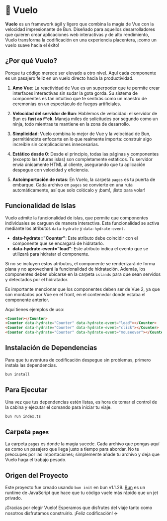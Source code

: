 # 🚀 Vuelo

**Vuelo** es un framework ágil y ligero que combina la magia de Vue con la
velocidad impresionante de Bun. Diseñado para aquellos desarrolladores que
quieren crear aplicaciones web interactivas y de alto rendimiento, Vuelo
transforma la codificación en una experiencia placentera, ¡como un vuelo suave
hacia el éxito!

## ¿Por qué Vuelo?

Porque tu código merece ser elevado a otro nivel. Aquí cada componente es un
pasajero feliz en un vuelo directo hacia la productividad.

1. **Amo Vue**: La reactividad de Vue es un superpoder que te permite crear
   interfaces interactivas sin sudar la gota gorda. Su sistema de componentes es
   tan intuitivo que te sentirás como un maestro de ceremonias en un espectáculo
   de fuegos artificiales.

2. **Velocidad del servidor de Bun**: Hablemos de velocidad: el servidor de Bun
   es **fast as f*ck**. Maneja miles de solicitudes por segundo como un ninja,
   todo mientras te mantiene en la zona de desarrollo.

3. **Simplicidad**: Vuelo combina lo mejor de Vue y la velocidad de Bun,
   permitiéndote enfocarte en lo que realmente importa: construir algo increíble
   sin complicaciones innecesarias.

4. **Estático desde 0**: Desde el principio, todas las páginas y componentes
   (excepto las futuras islas) son completamente estáticos. Tu servidor envía
   únicamente HTML al cliente, asegurando que tu aplicación despegue con
   velocidad y eficiencia.

5. **Autoimportación de rutas**: En Vuelo, la carpeta `pages` es tu puerta de
   embarque. Cada archivo en `pages` se convierte en una ruta automáticamente,
   así que solo colócalo y ¡bam!, ¡listo para volar!

## Funcionalidad de Islas

Vuelo admite la funcionalidad de islas, que permite que componentes individuales
se carguen de manera interactiva. Esta funcionalidad se activa mediante los
atributos `data-hydrate` y `data-hydrate-event`.

- **data-hydrate="Counter"**: Este atributo debe coincidir con el componente que
  se encargará de hidratarlo.
- **data-hydrate-event="load"**: Este atributo indica el evento que se utilizará
  para hidratar el componente.

Si no se incluyen estos atributos, el componente se renderizará de forma plana y
no aprovechará la funcionalidad de hidratación. Además, los componentes deben
ubicarse en la carpeta `islands` para que sean servidos y detectados por el
hidratador.

Es importante mencionar que los componentes deben ser de Vue 2, ya que son
montados por Vue en el front, en el contenedor donde estaba el componente
anterior.

Aquí tienes ejemplos de uso:

```html
<Counter></Counter>
<Counter data-hydrate="Counter" data-hydrate-event="load"></Counter>
<Counter data-hydrate="Counter" data-hydrate-event="click"></Counter>
<Counter data-hydrate="Counter" data-hydrate-event="mouseover"></Counter>
```

## Instalación de Dependencias

Para que tu aventura de codificación despegue sin problemas, primero instala las
dependencias.

```bash
bun install
```

## Para Ejecutar

Una vez que tus dependencias estén listas, es hora de tomar el control de la
cabina y ejecutar el comando para iniciar tu viaje.

```bash
bun run index.ts
```

## Carpeta `pages`

La carpeta `pages` es donde la magia sucede. Cada archivo que pongas aquí es
como un pasajero que llega justo a tiempo para abordar. No te preocupes por las
importaciones; simplemente añade tu archivo y deja que Vuelo haga el trabajo
pesado.

## Origen del Proyecto

Este proyecto fue creado usando `bun init` en bun v1.1.29. [Bun](https://bun.sh)
es un runtime de JavaScript que hace que tu código vuele más rápido que un jet
privado.

¡Gracias por elegir Vuelo! Esperamos que disfrutes del viaje tanto como nosotros
disfrutamos construirlo. ¡Feliz codificación! ✈️
